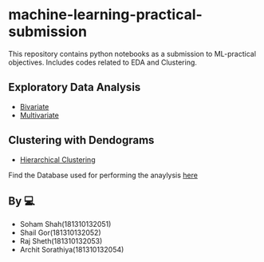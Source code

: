 # machine-learning-practical-submission
This repository contains python notebooks as a submission to ML-practical objectives. Includes codes related to EDA and Clustering.

## Exploratory Data Analysis
- [Bivariate](https://github.com/sohamsshah/machine-learning-practical-submission/blob/main/Bivarite.ipynb)
- [Multivariate](https://github.com/sohamsshah/machine-learning-practical-submission/blob/main/Multivarient.ipynb)

## Clustering with Dendograms
- [Hierarchical Clustering](https://github.com/sohamsshah/machine-learning-practical-submission/blob/main/Hierarchical_clustering.ipynb)

Find the Database used for performing the anaylysis [here]()

## By 💻
* Soham Shah(181310132051)
* Shail Gor(181310132052)
* Raj Sheth(181310132053)
* Archit Sorathiya(181310132054)

